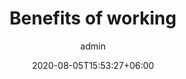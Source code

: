 ---
title:  "Benefits of working "
date:   2020-08-05T15:53:27+06:00
draft: false
description: "This is meta description"
weight: 2
author: "admin"
intro: "What makes Bage different from other companies? What does it mean to work at Bage? We will answer the questions that applicants feel first."
---